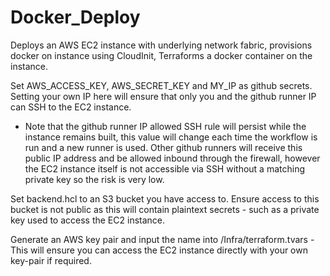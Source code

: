 # Docker_Deploy

Deploys an AWS EC2 instance with underlying network fabric, provisions docker on instance using CloudInit, Terraforms a docker container on the instance.

Set AWS_ACCESS_KEY, AWS_SECRET_KEY and MY_IP as github secrets. Setting your own IP here will ensure that only you and the github runner IP can SSH to the EC2 instance.

- Note that the github runner IP allowed SSH rule will persist while the instance remains built, this value will change each time the workflow is run and a new runner is used. Other github runners will receive this public IP address and be allowed inbound through the firewall, however the EC2 instance itself is not accessible via SSH without a matching private key so the risk is very low.

Set backend.hcl to an S3 bucket you have access to. Ensure access to this bucket is not public as this will contain plaintext secrets - such as a private key used to access the EC2 instance.

Generate an AWS key pair and input the name into /Infra/terraform.tvars - This will ensure you can access the EC2 instance directly with your own key-pair if required.

